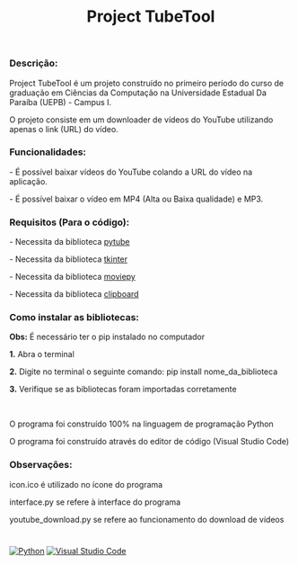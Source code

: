 <header>
  <h1><strong>Project TubeTool</strong></h1>
</header>

<h3>Descrição:</h3>
<p>Project TubeTool é um projeto construído no primeiro período do curso de graduação em Ciências da Computação na Universidade Estadual Da Paraíba (UEPB) - Campus I.</p>
<p>O projeto consiste em um downloader de vídeos do YouTube utilizando apenas o link (URL) do vídeo.</p>

<h3><strong>Funcionalidades:</strong></h3>
<p> - É possível baixar vídeos do YouTube colando a URL do vídeo na aplicação.</p>
<p> - É possível baixar o vídeo em MP4 (Alta ou Baixa qualidade) e MP3.</p>

<h3><strong>Requisitos (Para o código):</strong></h3>
<p>- <img src="">Necessita da biblioteca <a href="https://pytube.io/en/latest/">pytube</a></p>
<p>- Necessita da biblioteca <a href="https://docs.python.org/3/library/tk.html">tkinter</a></p>
<p>- Necessita da biblioteca <a href="https://zulko.github.io/moviepy/">moviepy</a></p>
<p>- Necessita da biblioteca <a href="http://omz-software.com/pythonista/docs/ios/clipboard.html">clipboard</a></p>

<h3><strong>Como instalar as bibliotecas:</strong></h3>
<p><strong>Obs:</strong> É necessário ter o pip instalado no computador</p>
<p><strong>1.</strong> Abra o terminal</p>
<p><strong>2.</strong> Digite no terminal o seguinte comando: pip install nome_da_biblioteca</p>
<p><strong>3.</strong> Verifique se as bibliotecas foram importadas corretamente</p>
<br>
<p>O programa foi construído 100% na linguagem de programação Python</p>
<p>O programa foi construído através do editor de código (Visual Studio Code)</p>

<h3><strong>Observações:</strong></h3>
<p>icon.ico é utilizado no ícone do programa</p>
<p>interface.py se refere à interface do programa</p>
<p>youtube_download.py se refere ao funcionamento do download de vídeos</p>

<h1></h1>

<a href="https://www.python.org/">![Python](https://img.shields.io/badge/python-3670A0?style=for-the-badge&logo=python&logoColor=ffdd54)</a>
<a href="https://code.visualstudio.com/">![Visual Studio Code](https://img.shields.io/badge/Visual%20Studio%20Code-0078d7.svg?style=for-the-badge&logo=visual-studio-code&logoColor=white)</a>

